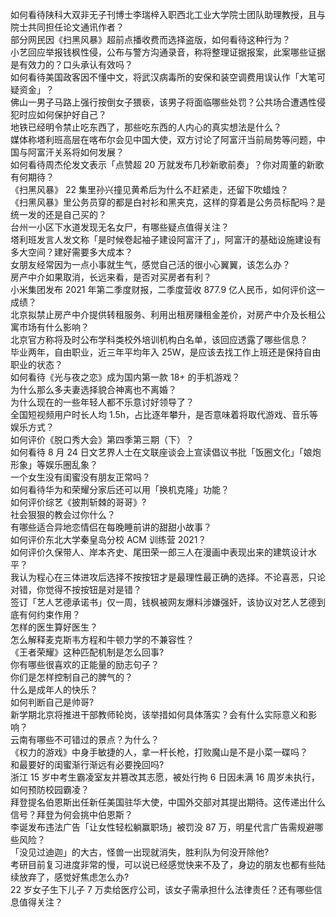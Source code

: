 如何看待陕科大双非无子刊博士李瑞梓入职西北工业大学院士团队助理教授，且与院士共同担任论文通讯作者？  
部分网民因《扫黑风暴》超前点播收费而选择盗版，如何看待这种行为？  
小艺回应举报钱枫性侵，公布与警方沟通录音，称将整理证据报案，此案哪些证据是有效力的？口头承认有效吗？  
如何看待美国政客因不懂中文，将武汉病毒所的安保和装空调费用误认作「大笔可疑资金」？  
佛山一男子马路上强行按倒女子猥亵，该男子将面临哪些处罚？公共场合遭遇性侵犯时应如何保护好自己？  
地铁已经明令禁止吃东西了，那些吃东西的人内心的真实想法是什么？  
媒体称塔利班高层在喀布尔会见中国大使，双方讨论了阿富汗当前局势等问题，中国与阿富汗关系将如何发展？  
如何看待周杰伦发文表示「点赞超 20 万就发布几秒新歌前奏」？你对周董的新歌有何期待？  
《扫黑风暴》 22  集里孙兴撞见黄希后为什么不赶紧走，还留下吹蜡烛？  
《扫黑风暴》里公务员穿的都是白衬衫和黑夹克，这样的穿着是公务员标配吗？是统一发的还是自己买的？  
台州一小区下水道发现无名女尸，有哪些疑点值得关注？  
塔利班发言人发文称「是时候卷起袖子建设阿富汗了」，阿富汗的基础设施建设有多大空间？建好需要多大成本？  
女朋友经常因为一点小事就生气，感觉自己活的很小心翼翼，该怎么办？  
房产中介如果取消，长远来看，是否对买房者有利？  
小米集团发布 2021 年第二季度财报，二季度营收 877.9 亿人民币，如何评价这一成绩？  
北京拟禁止房产中介提供转租服务、利用出租房赚租金差价，对房产中介及长租公寓市场有什么影响？  
北京官方称将及时公布学科类校外培训机构白名单，该回应透露了哪些信息？  
毕业两年，自由职业，近三年平均年入 25W，是应该去找工作上班还是保持自由职业的状态？  
如何看待《光与夜之恋》成为国内第一款 18+ 的手机游戏？  
为什么那么多夫妻选择貌合神离也不离婚？  
为什么现在的一些年轻人都不乐意讨好领导了？  
全国短视频用户时长人均 1.5h，占比逐年攀升，是否意味着将取代游戏、音乐等娱乐方式？  
如何评价《脱口秀大会》第四季第三期（下）？  
如何看待 8 月 24 日文艺界人士在文联座谈会上宣读倡议书批「饭圈文化」「娘炮形象」等娱乐圈乱象？  
一个女生没有闺蜜没有朋友正常吗？  
如何看待华为和荣耀分家后还可以用「换机克隆」功能？  
如何评价综艺《披荆斩棘的哥哥》?  
社会狠狠的教会过你什么？  
有哪些适合异地恋情侣在每晚睡前讲的甜甜小故事？  
如何评价东北大学秦皇岛分校 ACM 训练营 2021？  
如何评价久保带人、岸本齐史、尾田荣一郎三人在漫画中表现出来的建筑设计水平？  
我认为程心在三体进攻后选择不按按钮才是最理性最正确的选择。不论喜恶，只论对错，你觉得不按按钮是对是错？  
签订「艺人艺德承诺书」仅一周，钱枫被网友爆料涉嫌强奸，该协议对艺人艺德到底有何约束作用？  
怎样的医生算好医生？  
怎么解释麦克斯韦方程和牛顿力学的不兼容性？  
《王者荣耀》这种匹配机制是怎么回事?  
你有哪些很喜欢的正能量的励志句子？  
你们是怎样控制自己的脾气的？  
什么是成年人的快乐？  
如何判断自己是帅哥?  
新学期北京将推进干部教师轮岗，该举措如何具体落实？会有什么实际意义和影响？  
云南有哪些不可错过的景点？为什么？  
《权力的游戏》中身手敏捷的人，拿一杆长枪，打败魔山是不是小菜一碟吗？  
和最要好的闺蜜渐行渐远有必要挽回吗?  
浙江 15 岁中考生霸凌室友并篡改其志愿，被处行拘 6 日因未满 16 周岁未执行，如何预防校园霸凌？  
拜登提名伯恩斯出任新任美国驻华大使，中国外交部对其提出期待。这传递出什么信号？拜登为何会挑中伯恩斯？  
李诞发布违法广告「让女性轻松躺赢职场」被罚没 87 万，明星代言广告需规避哪些风险？  
「没见过迪迦」的大古，怪兽一出现就消失，胜利队为何没开除他?  
考研目前复习进度非常的慢，可以说已经感觉快来不及了，身边的朋友也都有些陆续放弃了，感觉好焦虑怎么办?  
22 岁女子生下儿子 7 万卖给医疗公司，该女子需承担什么法律责任？还有哪些信息值得关注？  
